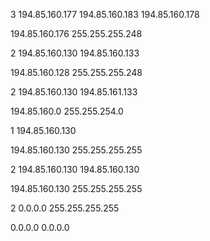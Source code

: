 3
194.85.160.177
194.85.160.183
194.85.160.178

194.85.160.176
255.255.255.248

2
194.85.160.130
194.85.160.133

194.85.160.128
255.255.255.248

2
194.85.160.130
194.85.161.133

194.85.160.0
255.255.254.0

1
194.85.160.130

194.85.160.130
255.255.255.255


2
194.85.160.130
194.85.160.130

194.85.160.130
255.255.255.255

2
0.0.0.0
255.255.255.255

0.0.0.0
0.0.0.0




